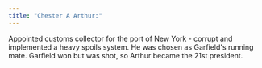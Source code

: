 ```yaml
---
title: "Chester A Arthur:"
---
```

Appointed customs collector for the port of New York - corrupt and implemented a heavy spoils system. He was chosen as Garfield's running mate. Garfield won but was shot, so Arthur became the 21st president.

